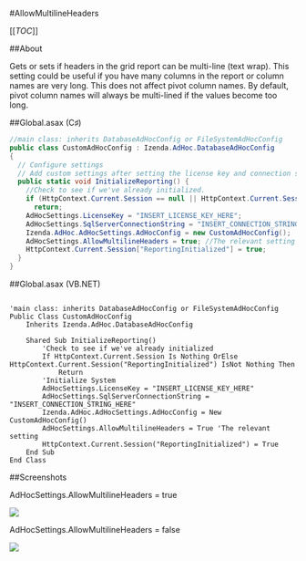 #AllowMultilineHeaders

[[_TOC_]]

##About

Gets or sets if headers in the grid report can be multi-line (text wrap). This setting could be useful if you have many columns in the report or column names are very long. This does not affect pivot column names. By default, pivot column names will always be multi-lined if the values become too long.

##Global.asax (C♯)

```csharp
//main class: inherits DatabaseAdHocConfig or FileSystemAdHocConfig
public class CustomAdHocConfig : Izenda.AdHoc.DatabaseAdHocConfig
{
  // Configure settings
  // Add custom settings after setting the license key and connection string by overriding the ConfigureSettings() method
  public static void InitializeReporting() {
    //Check to see if we've already initialized.
    if (HttpContext.Current.Session == null || HttpContext.Current.Session["ReportingInitialized"] != null)
      return;
    AdHocSettings.LicenseKey = "INSERT_LICENSE_KEY_HERE";
    AdHocSettings.SqlServerConnectionString = "INSERT_CONNECTION_STRING_HERE";
    Izenda.AdHoc.AdHocSettings.AdHocConfig = new CustomAdHocConfig();
    AdHocSettings.AllowMultilineHeaders = true; //The relevant setting
    HttpContext.Current.Session["ReportingInitialized"] = true;
  }
}
```

##Global.asax (VB.NET)

```visualbasic

'main class: inherits DatabaseAdHocConfig or FileSystemAdHocConfig
Public Class CustomAdHocConfig
    Inherits Izenda.AdHoc.DatabaseAdHocConfig

    Shared Sub InitializeReporting()
        'Check to see if we've already initialized
        If HttpContext.Current.Session Is Nothing OrElse HttpContext.Current.Session("ReportingInitialized") IsNot Nothing Then
            Return
        'Initialize System
        AdHocSettings.LicenseKey = "INSERT_LICENSE_KEY_HERE"
        AdHocSettings.SqlServerConnectionString = "INSERT_CONNECTION_STRING_HERE"
        Izenda.AdHoc.AdHocSettings.AdHocConfig = New CustomAdHocConfig()
        AdHocSettings.AllowMultilineHeaders = True 'The relevant setting
        HttpContext.Current.Session("ReportingInitialized") = True
    End Sub
End Class
```

##Screenshots

AdHocSettings.AllowMultilineHeaders = true

![](http://wiki.izenda.us//API/CodeSamples/AllowMultilineHeaders/allowmultilineheaders_true.png)

AdHocSettings.AllowMultilineHeaders = false

![](http://wiki.izenda.us//API/CodeSamples/AllowMultilineHeaders/allowmultilineheaders_false.png)